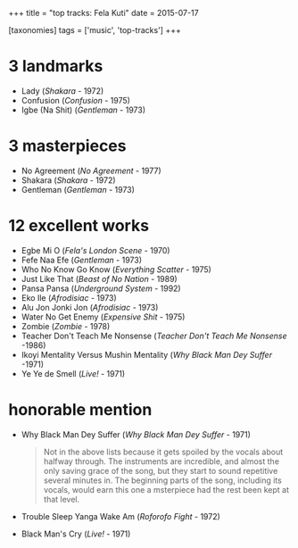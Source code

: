 +++
title = "top tracks: Fela Kuti"
date = 2015-07-17

[taxonomies]
tags = ['music', 'top-tracks']
+++

3 landmarks
===========

-   Lady (*Shakara* - 1972)
-   Confusion (*Confusion* - 1975)
-   Igbe (Na Shit) (*Gentleman* - 1973)

3 masterpieces
==============

-   No Agreement (*No Agreement* - 1977)
-   Shakara (*Shakara* - 1972)
-   Gentleman (*Gentleman* - 1973)

12 excellent works
==================

-   Egbe Mi O (*Fela\'s London Scene* - 1970)
-   Fefe Naa Efe (*Gentleman* - 1973)
-   Who No Know Go Know (*Everything Scatter* - 1975)
-   Just Like That (*Beast of No Nation* - 1989)
-   Pansa Pansa (*Underground System* - 1992)
-   Eko Ile (*Afrodisiac* - 1973)
-   Alu Jon Jonki Jon (*Afrodisiac* - 1973)
-   Water No Get Enemy (*Expensive Shit* - 1975)
-   Zombie (*Zombie* - 1978)
-   Teacher Don\'t Teach Me Nonsense (*Teacher Don\'t Teach Me Nonsense*
    -1986)
-   Ikoyi Mentality Versus Mushin Mentality (*Why Black Man Dey Suffer*
    -1971)
-   Ye Ye de Smell (*Live!* - 1971)

honorable mention
=================

-   Why Black Man Dey Suffer (*Why Black Man Dey Suffer* - 1971)

    > Not in the above lists because it gets spoiled by the vocals about
    > halfway through. The instruments are incredible, and almost the
    > only saving grace of the song, but they start to sound repetitive
    > several minutes in. The beginning parts of the song, including its
    > vocals, would earn this one a msterpiece had the rest been kept at
    > that level.

-   Trouble Sleep Yanga Wake Am (*Roforofo Fight* - 1972)
-   Black Man\'s Cry (*Live!* - 1971)
